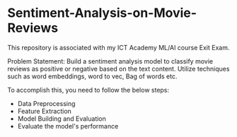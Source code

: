 # Sentiment-Analysis-on-Movie-Reviews
This repository is associated with my ICT Academy ML/AI course Exit Exam.

Problem Statement:
Build a sentiment analysis model to classify movie reviews as positive or negative based on the text content. Utilize techniques such as word embeddings, word to vec, Bag of words etc.

To accomplish this, you need to follow the below steps:

- Data Preprocessing
- Feature Extraction
- Model Building and Evaluation
- Evaluate the model's performance
